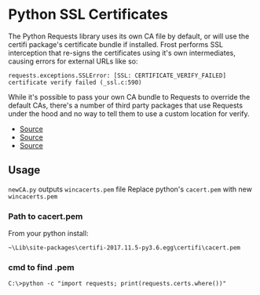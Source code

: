 # Python SSL Certificates

The Python Requests library uses its own CA file by default, or will use the certifi package's certificate bundle if installed. Frost performs SSL interception that re-signs the certificates using it's own intermediates, causing errors for external URLs like so:

```requests.exceptions.SSLError: [SSL: CERTIFICATE_VERIFY_FAILED] certificate verify failed (_ssl.c:590)```


While it's possible to pass your own CA bundle to Requests to override the default CAs, there's a number of third party packages that use Requests under the hood and no way to tell them to use a custom location for verify.

- [Source](https://incognitjoe.github.io/adding-certs-to-requests.html)
- [Source](https://github.com/pypa/pip/issues/2510)
- [Source](https://stackoverflow.com/questions/10667960/python-requests-throwing-sslerror)

## Usage
`newCA.py` outputs `wincacerts.pem` file
Replace python's `cacert.pem` with new `wincacerts.pem` 

### Path to cacert.pem
From your python install:

`~\Lib\site-packages\certifi-2017.11.5-py3.6.egg\certifi\cacert.pem`
### cmd to find .pem

`C:\>python -c "import requests; print(requests.certs.where())"`
